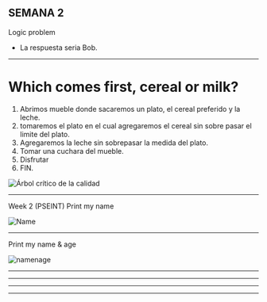 ## SEMANA 2
Logic problem
- La respuesta seria Bob.
______________________________________________________________________________________________
# Which comes first, cereal or milk?
1. Abrimos mueble donde sacaremos un plato, el cereal preferido y la leche.
2. tomaremos el plato en el cual agregaremos el cereal sin sobre pasar el limite del plato.
3. Agregaremos la leche sin sobrepasar la medida del plato.
4. Tomar una cuchara del mueble.
5. Disfrutar
6. FIN.

![Árbol crítico de la calidad](https://user-images.githubusercontent.com/116528251/204682643-72b72aa9-33e2-451b-9b7c-0a52bbab0062.png)
______________________________________________________________________________________________
Week 2 (PSEINT)
Print my name

![Name](https://user-images.githubusercontent.com/116528251/205516405-cb4f074f-cd67-4ad5-bda9-5b44b0d772eb.jpg)
______________________________________________________________________________________________
Print my name & age

![namenage](https://user-images.githubusercontent.com/116528251/205517915-7d01705e-ca0f-476c-9d0c-4c34304a74b1.jpg)
______________________________________________________________________________________________
______________________________________________________________________________________________
______________________________________________________________________________________________
______________________________________________________________________________________________
